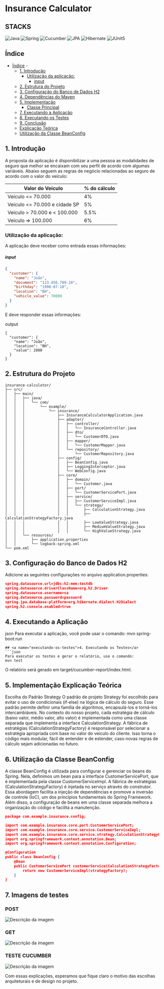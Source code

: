 
# Insurance Calculator

## STACKS
![Java](https://img.shields.io/badge/java-%23ED8B00.svg?style=for-the-badge&logo=openjdk&logoColor=white)
![Spring](https://img.shields.io/badge/spring-%236DB33F.svg?style=for-the-badge&logo=spring&logoColor=white)
![Cucumber](https://img.shields.io/badge/Cucumber-23D96C?style=for-the-badge&logo=cucumber&logoColor=white)
![JPA](https://img.shields.io/badge/JPA-6DB33F?style=for-the-badge&logo=hibernate&logoColor=white)
![Hibernate](https://img.shields.io/badge/Hibernate-59666C?style=for-the-badge&logo=hibernate&logoColor=white)
![JUnit5](https://img.shields.io/badge/JUnit5-25A162?style=for-the-badge&logo=junit5&logoColor=white)

## Índice
- [Índice](#índice)    - 
    - [1. Introdução](#1-introdução)
        - [Utilização da aplicação:](#utilização-da-aplicação)
            - [input](#input)
    - [2. Estrutura do Projeto](#2-estrutura-do-projeto)
    - [3. Configuração do Banco de Dados H2](#3-configuração-do-banco-de-dados-h2)
    - [4. Dependências do Maven](#4-dependências-do-maven)
    - [5. Implementação](#5-implementação)
        - [Classe Principal](#classe-principal)
    - [7. Executando a Aplicação](#7-executando-a-aplicação)
    - [8. Executando os Testes](#8-executando-os-testes)
    - [9. Conclusão](#9-conclusão)
    - [Explicação Teórica](#explicação-teórica)
    - [Utilização da Classe BeanConfig](#utilização-da-classe-beanconfig)

## <a name="introducao">1. Introdução</a>
A proposta da aplicação é disponibilizar a uma pessoa as modalidades de seguro que melhor se encaixam com seu perfil de acordo com algumas variáveis. Abaixo seguem as regras de negócio relacionadas ao seguro de acordo com o valor do veículo:

| Valor do Veículo                | % do cálculo |
|---------------------------------|--------------|
| Veículo <= 70.000               | 4%           |
| Veículo <= 70.000 e cidade SP   | 5%           |
| Veículo > 70.000 e < 100.000    | 5.5%         |
| Veículo => 100.000              | 6%           |

### Utilização da aplicação:
A aplicação deve receber como entrada essas informações:

##### input
```json
{
  "customer": {
    "name": "João",
    "document": "123.456.789-10",
    "birthday": "1990-07-10",
    "location": "BH",
    "vehicle_value": 70000
  }
}
```
E deve responder essas informações:

output
```
{
  "customer": {
    "name": "João",
    "location": "BH",
    "value": 2800
  }
}
```

## <a name="estrutura-do-projeto">2. Estrutura do Projeto</a>


```
insurance-calculator/
├── src/
│   ├── main/
│   │   ├── java/
│   │   │   └── com/
│   │   │       └── example/
│   │   │           └── insurance/
│   │   │               ├── InsuranceCalculatorApplication.java
│   │   │               ├── adapter/
│   │   │               │   ├── controller/
│   │   │               │   │   └── InsuranceController.java
│   │   │               │   ├── dto/
│   │   │               │   │   └── CustomerDTO.java
│   │   │               │   ├── mapper/
│   │   │               │   │   └── CustomerMapper.java
│   │   │               │   └── repository/
│   │   │               │       └── CustomerRepository.java
│   │   │               ├── config/
│   │   │               │   ├── BeanConfig.java
│   │   │               │   ├── LoggingInterceptor.java
│   │   │               │   └── WebConfig.java
│   │   │               ├── core/
│   │   │               │   ├── domain/
│   │   │               │   │   └── Customer.java
│   │   │               │   ├── port/
│   │   │               │   │   └── CustomerServicePort.java
│   │   │               │   ├── service/
│   │   │               │   │   ├── CustomerServiceImpl.java
│   │   │               │   │   └── strategy/
│   │   │               │   │       ├── CalculationStrategy.java
│   │   │               │   │       ├── CalculationStrategyFactory.java
│   │   │               │   │       ├── LowValueStrategy.java
│   │   │               │   │       ├── MediumValueStrategy.java
│   │   │               │   │       └── HighValueStrategy.java
│   │   └── resources/
│   │       ├── application.properties
│   │       └── logback-spring.xml
└── pom.xml

```
## <a name="configuracao-do-banco-de-dados-h2">3. Configuração do Banco de Dados H2</a>

Adicione as seguintes configurações no arquivo application.properties:

```json
spring.datasource.url=jdbc:h2:mem:testdb
spring.datasource.driverClassName=org.h2.Driver
spring.datasource.username=sa
spring.datasource.password=password
spring.jpa.database-platform=org.hibernate.dialect.H2Dialect
spring.h2.console.enabled=true
```

## <a name="executando-a-aplicacao">4. Executando a Aplicação</a>
json
Para executar a aplicação, você pode usar o comando:
mvn spring-boot:run
```
## <a name="executando-os-testes">4. Executando os Testes</a>
```json
Para executar os testes e gerar o relatório, use o comando:
mvn test
```
O relatório será gerado em target/cucumber-report/index.html.



## <a name="executando-a-aplicacao">5. Implementação Explicação Teórica</a>
Escolha do Padrão Strategy
O padrão de projeto Strategy foi escolhido para evitar o uso de condicionais (if-else) na lógica de cálculo do seguro. Esse padrão permite definir uma família de algoritmos, encapsulá-los e torná-los intercambiáveis. No contexto do nosso projeto, cada estratégia de cálculo (baixo valor, médio valor, alto valor) é implementada como uma classe separada que implementa a interface CalculationStrategy. A fábrica de estratégias (CalculationStrategyFactory) é responsável por selecionar a estratégia apropriada com base no valor do veículo do cliente. Isso torna o código mais modular, fácil de entender e de estender, caso novas regras de cálculo sejam adicionadas no futuro.

## <a name="executando-a-aplicacao">6. Utilização da Classe BeanConfig </a>
A classe BeanConfig é utilizada para configurar e gerenciar os beans do Spring. Nela, definimos um bean para a interface CustomerServicePort, que é implementada pela classe CustomerServiceImpl. A fábrica de estratégias (CalculationStrategyFactory) é injetada no serviço através do construtor. Essa abordagem facilita a injeção de dependências e promove a inversão de controle (IoC), um dos princípios fundamentais do Spring Framework. Além disso, a configuração de beans em uma classe separada melhora a organização do código e facilita a manutenção.

```json
package com.example.insurance.config;

import com.example.insurance.core.port.CustomerServicePort;
import com.example.insurance.core.service.CustomerServiceImpl;
import com.example.insurance.core.service.strategy.CalculationStrategyFactory;
import org.springframework.context.annotation.Bean;
import org.springframework.context.annotation.Configuration;

@Configuration
public class BeanConfig {
    @Bean
    public CustomerServicePort customerService(CalculationStrategyFactory strategyFactory) {
        return new CustomerServiceImpl(strategyFactory);
    }
}

```
## <a name="executando-a-aplicacao">7. Imagens de testes </a>
### POST
![Descrição da imagem](./src/main/resources/images/envio.png)
### GET
![Descrição da imagem](./src/main/resources/images/lista.png)

### TESTE CUCUMBER
![Descrição da imagem](./src/main/resources/images/cucumber.png)

Com essas explicações, esperamos que fique claro o motivo das escolhas arquiteturais e de design no projeto.





